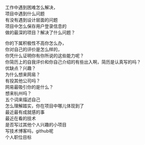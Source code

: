 工作中遇到困难怎么解决，  
项目中遇到什么问题  
有没有遇到设计层面的问题  
项目中怎么保存用户登录信息的  
做的最深的项目？解决了什么问题？  

你的下属积极性不高你怎么办，  
你对自己的评价是怎么样的，  
你凭什么证明你有你所说的这些能力呢？  
你简历上的自我评价和你自己介绍的有些出入啊，简历是认真写的吗？  
 优缺点？兴趣？  
 为什么想来网易？  
有投其他公司吗？  
网易最吸引你的是什么？    
想来杭州吗？   
五个词来描述自己  
怎么理解踏实，你在项目中哪儿体现到了  
最近最有成就感的事  
最近在看的技术  
是否写过其他个人兴趣的小项目  
写技术博客吗，github呢  
个人职位目标
  